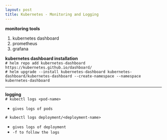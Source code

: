 ```yaml
---
layout: post
title: Kubernetes - Monitoring and Logging
---
```


**monitoring tools** <br>
1. kubernetes dashboard
2. prometheus
3. grafana

**kubernetes dashboard installation** <br>
`# helm repo add kubernetes-dashboard https://kubernetes.github.io/dashboard/` <br>
`# helm upgrade --install kubernetes-dashboard kubernetes-dashboard/kubernetes-dashboard --create-namespace --namespace kubernetes-dashboard`

---

**logging** <br>
`# kubectl logs <pod-name>` <br>
- `gives logs of pods`

`# kubectl logs deployment/<deployment-name>` <br>
- `gives logs of deployment` <br>
- `-f to follow the logs`
